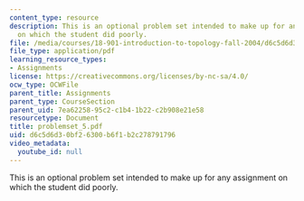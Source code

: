 ```yaml
---
content_type: resource
description: This is an optional problem set intended to make up for any assignment
  on which the student did poorly.
file: /media/courses/18-901-introduction-to-topology-fall-2004/d6c5d6d30bf26300b6f1b2c278791796_problemset_5.pdf
file_type: application/pdf
learning_resource_types:
- Assignments
license: https://creativecommons.org/licenses/by-nc-sa/4.0/
ocw_type: OCWFile
parent_title: Assignments
parent_type: CourseSection
parent_uid: 7ea62258-95c2-c1b4-1b22-c2b908e21e58
resourcetype: Document
title: problemset_5.pdf
uid: d6c5d6d3-0bf2-6300-b6f1-b2c278791796
video_metadata:
  youtube_id: null
---
```

This is an optional problem set intended to make up for any assignment on which the student did poorly.